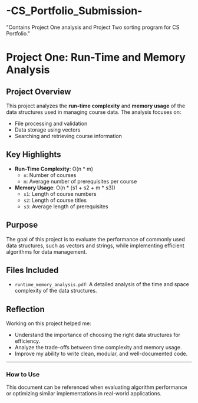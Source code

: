 # -CS_Portfolio_Submission-
"Contains Project One analysis and Project Two sorting program for CS Portfolio."
# Project One: Run-Time and Memory Analysis

## Project Overview
This project analyzes the **run-time complexity** and **memory usage** of the data structures used in managing course data. The analysis focuses on:
- File processing and validation
- Data storage using vectors
- Searching and retrieving course information

## Key Highlights
- **Run-Time Complexity**: O(n * m)  
  - `n`: Number of courses  
  - `m`: Average number of prerequisites per course  
- **Memory Usage**: O(n * (s1 + s2 + m * s3))  
  - `s1`: Length of course numbers  
  - `s2`: Length of course titles  
  - `s3`: Average length of prerequisites  

## Purpose
The goal of this project is to evaluate the performance of commonly used data structures, such as vectors and strings, while implementing efficient algorithms for data management.

## Files Included
- `runtime_memory_analysis.pdf`: A detailed analysis of the time and space complexity of the data structures.

## Reflection
Working on this project helped me:
- Understand the importance of choosing the right data structures for efficiency.
- Analyze the trade-offs between time complexity and memory usage.
- Improve my ability to write clean, modular, and well-documented code.

---

### How to Use
This document can be referenced when evaluating algorithm performance or optimizing similar implementations in real-world applications.
